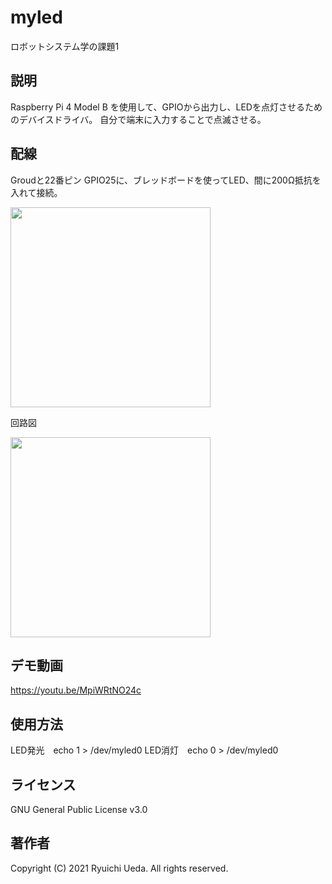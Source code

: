 # myled
ロボットシステム学の課題1

## 説明
Raspberry Pi 4 Model B を使用して、GPIOから出力し、LEDを点灯させるためのデバイスドライバ。
自分で端末に入力することで点滅させる。

## 配線
Groudと22番ピン GPIO25に、ブレッドボードを使ってLED、間に200Ω抵抗を入れて接続。

<img src="https://user-images.githubusercontent.com/93691873/146097169-59c92616-35e7-445e-a3e3-017734a13416.jpg" width="320px">

回路図

<img src="https://user-images.githubusercontent.com/93691873/146373074-89b9f7fa-d537-4371-8747-0ad10247aa32.jpg" width="320px">

## デモ動画
https://youtu.be/MpiWRtNO24c

## 使用方法
LED発光　echo 1 > /dev/myled0
LED消灯　echo 0 > /dev/myled0

## ライセンス
GNU General Public License v3.0

## 著作者
Copyright (C) 2021 Ryuichi Ueda. All rights reserved.

